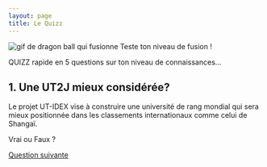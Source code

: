 ```yaml
---
layout: page
title: Le Quizz
---
```


<img src="https://media.giphy.com/media/PvDM6QHuLPCxi/giphy.gif" alt="gif de dragon ball qui fusionne"/>
Teste ton niveau de fusion ! 

QUIZZ rapide en 5 questions sur ton niveau de connaissances...

<section>
<h2>1. Une UT2J mieux considérée?</h2>

<p>Le projet UT-IDEX vise à construire une université de rang mondial qui sera mieux positionnée dans les classements internationaux comme celui de Shangaï.</p>

<p class="more"><a href="#"></a>Vrai ou Faux ?</p>

<div class="details" style="display:none">
FAUX !

Se regrouper n’est pas l’assurance de remonter dans ces classements. L’exemple de Strasbourg qui a fusionné dès 2009 est là pour le prouver. Au classement QS 2018, Strasbourg passe de la 260° à la 303°. 
« De manière générale, à l’exception de l’ENS Lyon, qui progresse de 20 places, les établissements français rétrogradent dans le classement. La faute à un « manque de moyens ». <em>L’Alsace</em> le 10/06/2017.
</div>

</section>

<p><a href="../quizz-q2">Question suivante</a></p>





